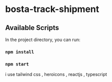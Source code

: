 # bosta-track-shipment
## Available Scripts

In the project directory, you can run:
### `npm install`
### `npm start`


i use tailwind css , heroicons , reactjs , typescript


